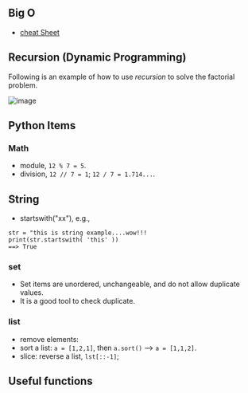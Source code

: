 ## Big O 
- [cheat Sheet](https://www.bigocheatsheet.com/)

## Recursion (Dynamic Programming)
Following is an example of how to use *recursion* to solve the factorial problem.

![image](https://user-images.githubusercontent.com/25771207/123892427-9106e700-d928-11eb-83b1-2d63ea48ab08.png)


## Python Items

### Math
- module, `12 % 7 = 5`.
- division, `12 // 7 = 1`;   `12 / 7 = 1.714...`.

## String
- startswith("xx"), e.g., 
```
str = "this is string example....wow!!!
print(str.startswith( 'this' ))
==> True
```


### set
- Set items are unordered, unchangeable, and do not allow duplicate values.
- It is a good tool to check duplicate.

### list
- remove elements:
- sort a list: `a = [1,2,1]`, then `a.sort()` --> `a = [1,1,2]`.
- slice: reverse a list, `lst[::-1]`;


## Useful functions
